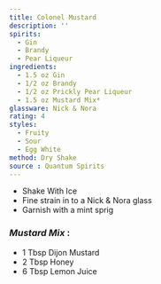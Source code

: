 ```yaml
---
title: Colonel Mustard
description: ''
spirits:
  - Gin
  - Brandy
  - Pear Liqueur
ingredients:
  - 1.5 oz Gin
  - 1/2 oz Brandy
  - 1/2 oz Prickly Pear Liqueur
  - 1.5 oz Mustard Mix*
glassware: Nick & Nora
rating: 4
styles:
  - Fruity
  - Sour
  - Egg White
method: Dry Shake
source : Quantum Spirits
---
```


- Shake With Ice
- Fine strain in to a Nick & Nora glass
- Garnish with a mint sprig


### *Mustard Mix* :
- 1 Tbsp Dijon Mustard
- 2 Tbsp Honey
- 6 Tbsp Lemon Juice
